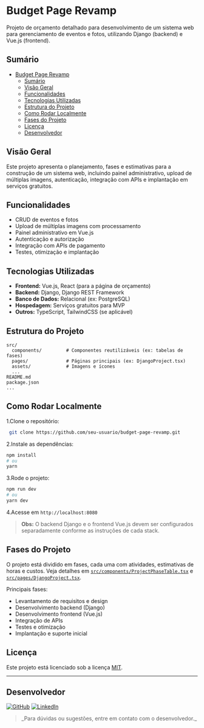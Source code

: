 # Budget Page Revamp

Projeto de orçamento detalhado para desenvolvimento de um sistema web para gerenciamento de eventos e fotos, utilizando Django (backend) e Vue.js (frontend).

## Sumário

- [Budget Page Revamp](#budget-page-revamp)
  - [Sumário](#sumário)
  - [Visão Geral](#visão-geral)
  - [Funcionalidades](#funcionalidades)
  - [Tecnologias Utilizadas](#tecnologias-utilizadas)
  - [Estrutura do Projeto](#estrutura-do-projeto)
  - [Como Rodar Localmente](#como-rodar-localmente)
  - [Fases do Projeto](#fases-do-projeto)
  - [Licença](#licença)
  - [Desenvolvedor](#desenvolvedor)

## Visão Geral

Este projeto apresenta o planejamento, fases e estimativas para a construção de um sistema web, incluindo painel administrativo, upload de múltiplas imagens, autenticação, integração com APIs e implantação em serviços gratuitos.

## Funcionalidades

- CRUD de eventos e fotos
- Upload de múltiplas imagens com processamento
- Painel administrativo em Vue.js
- Autenticação e autorização
- Integração com APIs de pagamento
- Testes, otimização e implantação

## Tecnologias Utilizadas

- **Frontend:** Vue.js, React (para a página de orçamento)
- **Backend:** Django, Django REST Framework
- **Banco de Dados:** Relacional (ex: PostgreSQL)
- **Hospedagem:** Serviços gratuitos para MVP
- **Outros:** TypeScript, TailwindCSS (se aplicável)

## Estrutura do Projeto

```
src/
  components/         # Componentes reutilizáveis (ex: tabelas de fases)
  pages/              # Páginas principais (ex: DjangoProject.tsx)
  assets/             # Imagens e ícones
  ...
README.md
package.json
...
```

## Como Rodar Localmente

1.Clone o repositório:

```sh
 git clone https://github.com/seu-usuario/budget-page-revamp.git
```

2.Instale as dependências:

```sh
npm install
# ou
yarn
```

3.Rode o projeto:

```sh
npm run dev
# ou
yarn dev
```

4.Acesse em `http://localhost:8080`

> **Obs:** O backend Django e o frontend Vue.js devem ser configurados separadamente conforme as instruções de cada stack.

## Fases do Projeto

O projeto está dividido em fases, cada uma com atividades, estimativas de horas e custos. Veja detalhes em [`src/components/ProjectPhaseTable.tsx`](src/components/ProjectPhaseTable.tsx) e [`src/pages/DjangoProject.tsx`](src/pages/DjangoProject.tsx).

Principais fases:

- Levantamento de requisitos e design
- Desenvolvimento backend (Django)
- Desenvolvimento frontend (Vue.js)
- Integração de APIs
- Testes e otimização
- Implantação e suporte inicial

## Licença

Este projeto está licenciado sob a licença [MIT](LICENSE).

---

## Desenvolvedor

[![GitHub](https://img.shields.io/badge/GitHub-181717?style=for-the-badge&logo=github&logoColor=white)](https://github.com/ldickmann)
[![LinkedIn](https://img.shields.io/badge/LinkedIn-0A66C2?style=for-the-badge&logo=linkedin&logoColor=white)](https://www.linkedin.com/in/lucas-dickmann)

> \_Para dúvidas ou sugestões, entre em contato com o desenvolvedor.\_
